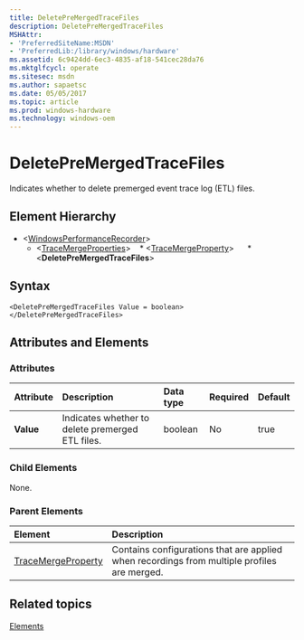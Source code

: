 ```yaml
---
title: DeletePreMergedTraceFiles
description: DeletePreMergedTraceFiles
MSHAttr:
- 'PreferredSiteName:MSDN'
- 'PreferredLib:/library/windows/hardware'
ms.assetid: 6c9424dd-6ec3-4835-af18-541cec28da76
ms.mktglfcycl: operate
ms.sitesec: msdn
ms.author: sapaetsc
ms.date: 05/05/2017
ms.topic: article
ms.prod: windows-hardware
ms.technology: windows-oem
---
```



# DeletePreMergedTraceFiles

Indicates whether to delete premerged event trace log (ETL) files.

## Element Hierarchy

* \<[WindowsPerformanceRecorder](windowsperformancerecorder.md)\>
  * \<[TraceMergeProperties](tracemergeproperties.md)\>
    * \<[TraceMergeProperty](tracemergeproperty.md)\>
      * \<**DeletePreMergedTraceFiles**\>


## Syntax

```
<DeletePreMergedTraceFiles Value = boolean>
</DeletePreMergedTraceFiles>
```


## Attributes and Elements


### Attributes

| Attribute | Description                                      | Data type | Required | Default |
|:----------|:-------------------------------------------------|:----------|:---------|:--------|
| **Value** | Indicates whether to delete premerged ETL files. | boolean   | No       | true    |


### Child Elements

None.


### Parent Elements

| Element                                     | Description                                                                                 |
|:--------------------------------------------|:--------------------------------------------------------------------------------------------|
| [TraceMergeProperty](tracemergeproperty.md) | Contains configurations that are applied when recordings from multiple profiles are merged. |


## Related topics

[Elements](elements.md)

